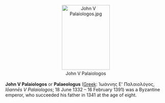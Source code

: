 <div class="photo" colspan="2" style="text-align: center; margin: 25px 0 10px;"><a class="image" href="https://en.wikipedia.org/wiki/File:John_V_Palaiologos.jpg"><img alt="John V Palaiologos.jpg" data-file-height="280" data-file-width="206" decoding="async" height="204" src="https://upload.wikimedia.org/wikipedia/commons/thumb/a/af/John_V_Palaiologos.jpg/150px-John_V_Palaiologos.jpg" srcset="https://upload.wikimedia.org/wikipedia/commons/a/af/John_V_Palaiologos.jpg 1.5x" width="150"/></a><div style="line-height:normal;padding-bottom:0.2em;padding-top:0.2em;">John V Palaiologos</div></div>

[comment]: # 'breakpoint'
<p><b>John V Palaiologos</b> or <b>Palaeologus</b> (<a href="https://en.wikipedia.org/wiki/Greek_language" title="Greek language">Greek</a>: <span lang="el"><span lang="grc" title="Ancient Greek language text">Ίωάννης Ε' Παλαιολόγος</span></span>, <i>Iōannēs V Palaiologos</i>; 18 June 1332 – 16 February 1391) was a Byzantine emperor, who succeeded his father in 1341 at the age of eight.
</p>